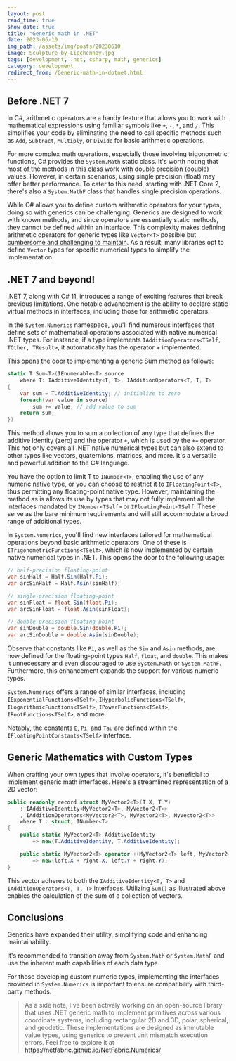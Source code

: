 ```yaml
---
layout: post
read_time: true
show_date: true
title: "Generic math in .NET"
date: 2023-06-10
img_path: /assets/img/posts/20230610
image: Sculpture-by-Liechennay.jpg
tags: [development, .net, csharp, math, generics]
category: development
redirect_from: /Generic-math-in-dotnet.html
---
```


## Before .NET 7

In C#, arithmetic operators are a handy feature that allows you to work with mathematical expressions using familiar symbols like `+`, `-`, `*`, and `/`. This simplifies your code by eliminating the need to call specific methods such as `Add`, `Subtract`, `Multiply`, or `Divide` for basic arithmetic operations.

For more complex math operations, especially those involving trigonometric functions, C# provides the `System.Math` static class. It's worth noting that most of the methods in this class work with double precision (double) values. However, in certain scenarios, using single precision (float) may offer better performance. To cater to this need, starting with .NET Core 2, there's also a `System.MathF` class that handles single precision operations.

While C# allows you to define custom arithmetic operators for your types, doing so with generics can be challenging. Generics are designed to work with known methods, and since operators are essentially static methods, they cannot be defined within an interface. This complexity makes defining arithmetic operators for generic types like `Vector<T>` possible but [cumbersome and challenging to maintain](https://github.com/NetFabric/NetFabric.Hyperlinq/blob/9abf381ca277d0934bd810bc946e443d203106e2/NetFabric.Hyperlinq/Utils/Scalar.cs). As a result, many libraries opt to define `Vector` types for specific numerical types to simplify the implementation.

## .NET 7 and beyond!

.NET 7, along with C# 11, introduces a range of exciting features that break previous limitations. One notable advancement is the ability to declare static virtual methods in interfaces, including those for arithmetic operators.

In the `System.Numerics` namespace, you'll find numerous interfaces that define sets of mathematical operations associated with native numerical .NET types. For instance, if a type implements `IAdditionOperators<TSelf, TOther, TResult>`, it automatically has the operator + implemented.

This opens the door to implementing a generic Sum method as follows:

```csharp
static T Sum<T>(IEnumerable<T> source
    where T: IAdditiveIdentity<T, T>, IAdditionOperators<T, T, T>
{
    var sum = T.AdditiveIdentity; // initialize to zero
    foreach(var value in source)
        sum += value; // add value to sum
    return sum;
})
```

This method allows you to sum a collection of any type that defines the additive identity (zero) and the operator `+`, which is used by the `+=` operator. This not only covers all .NET native numerical types but can also extend to other types like vectors, quaternions, matrices, and more. It's a versatile and powerful addition to the C# language.

You have the option to limit T to `INumber<T>`, enabling the use of any numeric native type, or you can choose to restrict it to `IFloatingPoint<T>`, thus permitting any floating-point native type. However, maintaining the method as is allows its use by types that may not fully implement all the interfaces mandated by `INumber<TSelf>` or `IFloatingPoint<TSelf`. These serve as the bare minimum requirements and will still accommodate a broad range of additional types.

In `System.Numerics`, you'll find new interfaces tailored for mathematical operations beyond basic arithmetic operators. One of these is `ITrigonometricFunctions<TSelf>`, which is now implemented by certain native numerical types in .NET. This opens the door to the following usage:

```csharp
// half-precision floating-point
var sinHalf = Half.Sin(Half.Pi);
var arcSinHalf = Half.Asin(sinHalf);

// single-precision floating-point
var sinFloat = float.Sin(float.Pi);
var arcSinFloat = float.Asin(sinFloat);

// double-precision floating-point
var sinDouble = double.Sin(double.Pi);
var arcSinDouble = double.Asin(sinDouble);
```

Observe that constants like `Pi`, as well as the `Sin` and `Asin` methods, are now defined for the floating-point types `Half`, `float`, and `double`. This makes it unnecessary and even discouraged to use `System.Math` or `System.MathF`. Furthermore, this enhancement expands the support for various numeric types.

`System.Numerics` offers a range of similar interfaces, including `IExponentialFunctions<TSelf>`, `IHyperbolicFunctions<TSelf>`, `ILogarithmicFunctions<TSelf>`, `IPowerFunctions<TSelf>`, `IRootFunctions<TSelf>`, and more.

Notably, the constants `E`, `Pi`, and `Tau` are defined within the `IFloatingPointConstants<TSelf>` interface.

## Generic Mathematics with Custom Types

When crafting your own types that involve operators, it's beneficial to implement generic math interfaces. Here's a streamlined representation of a 2D vector:

```csharp
public readonly record struct MyVector2<T>(T X, T Y)
    : IAdditiveIdentity<MyVector2<T>, MyVector2<T>>
    , IAdditionOperators<MyVector2<T>, MyVector2<T>, MyVector2<T>>
    where T : struct, INumber<T>
{
    public static MyVector2<T> AdditiveIdentity
        => new(T.AdditiveIdentity, T.AdditiveIdentity);

    public static MyVector2<T> operator +(MyVector2<T> left, MyVector2<T> right)
        => new(left.X + right.X, left.Y + right.Y);
}
```

This vector adheres to both the `IAdditiveIdentity<T, T>` and `IAdditionOperators<T, T, T>` interfaces. Utilizing `Sum()` as illustrated above enables the calculation of the sum of a collection of vectors.

## Conclusions

Generics have expanded their utility, simplifying code and enhancing maintainability.

It's recommended to transition away from `System.Math` or `System.MathF` and use the inherent math capabilities of each data type.

For those developing custom numeric types, implementing the interfaces provided in `System.Numerics` is important to ensure compatibility with third-party methods.

> As a side note, I've been actively working on an open-source library that uses .NET generic math to implement primitives across various coordinate systems, including rectangular 2D and 3D, polar, spherical, and geodetic. These implementations are designed as immutable value types, using generics to prevent unit mismatch execution errors. Feel free to explore it at https://netfabric.github.io/NetFabric.Numerics/
